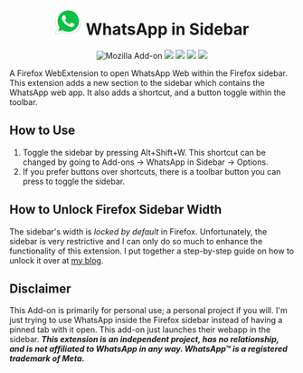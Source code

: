 <h1 align=center><img src="/icons/48x48.png" /> WhatsApp in Sidebar</h1>

<p align=center>
<img alt="Mozilla Add-on" src="https://img.shields.io/amo/v/%7B34a257f3-adfe-460d-b6ca-7dd18d18506b%7D?style=for-the-badge">
<img src="https://img.shields.io/amo/rating/%7B34a257f3-adfe-460d-b6ca-7dd18d18506b%7D?style=for-the-badge" />
<img src="https://img.shields.io/amo/dw/%7B34a257f3-adfe-460d-b6ca-7dd18d18506b%7D?style=for-the-badge" />
<img src="https://img.shields.io/amo/users/%7B34a257f3-adfe-460d-b6ca-7dd18d18506b%7D?style=for-the-badge" />
<img src="https://img.shields.io/github/license/datastring/firefox-telegram-in-sidebar?style=for-the-badge" />
</p>

A Firefox WebExtension to open WhatsApp Web within the Firefox sidebar. This extension adds a new section to the sidebar which contains the WhatsApp web app. It also adds a shortcut, and a button toggle within the toolbar.

## How to Use

1. Toggle the sidebar by pressing Alt+Shift+W. This shortcut can be changed by going to Add-ons -> WhatsApp in Sidebar -> Options.
2. If you prefer buttons over shortcuts, there is a toolbar button you can press to toggle the sidebar.

## How to Unlock Firefox Sidebar Width

The sidebar's width is *locked by default* in Firefox. Unfortunately, the sidebar is very restrictive and I can only do so much to enhance the functionality of this extension. I put together a step-by-step guide on how to unlock it over at [my blog](https://stressed.dev/unlock-max-width-of-firefoxs-sidebar/).

## Disclaimer

This Add-on is primarily for personal use; a personal project if you will. I'm just trying to use WhatsApp inside the Firefox sidebar instead of having a pinned tab with it open. This add-on just launches their webapp in the sidebar. ***This extension is an independent project, has no relationship, and is not affiliated to WhatsApp in any way. WhatsApp™ is a registered trademark of Meta.***
